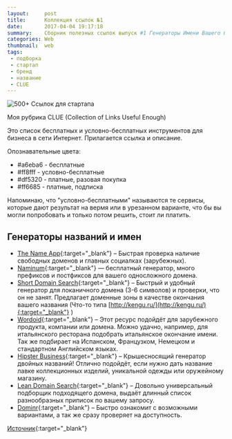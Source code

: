 ```yaml
---
layout:     post
title:      Коллекция ссылок №1
date:       2017-04-04 19:17:18
summary:    Сборник полезных ссылок выпуск #1 Генераторы Имени Вашего бизнеса
categories: Web
thumbnail:  web
tags:
 - подборка
 - стартап
 - бренд
 - название
 - CLUE
---
```


![500+ Ссылок для стартапа](https://hsto.org/files/1f3/e3a/690/1f3e3a69061841ac9a384c7b56e788e4.jpg)

Моя рубрика CLUE (Collection of Links Useful Enough)

Это список бесплатных и условно-бесплатных инструментов для бизнеса в сети Интернет. Прилагается ссылка и описание. 

Опознавательные цвета: 
* #a6eba6 - бесплатные
* #ff8fff - условно-бесплатные 
* #df5320 - платные, разовая покупка 
* #ff6685 - платные, подписка

Напоминаю, что "условно-бесплатными" называются те сервисы, которые дают результат на вермя или в урезанном варианте, что бы вы могли попробовать и только потом решить, стоит ли платить. 

## Генераторы названий и имен

- [The Name App](http://thenameapp.com/){:target="_blank"} – Быстрая проверка наличие свободных доменов и главных социалках (зарубежных).
- [Naminum](http://naminum.com){:target="_blank"} — бесплатный генератор, много префиксов и постфиксов для вашего односложного домена.
- [Short Domain Search](http://shortdomainsearch.com/){:target="_blank"} – Быстрый и удобный генератор для локаничного домена (3-6 символов) и проверки, что он не занят. Предлагает доменные зоны в качестве окончания вашего названия (Что-то типа [http://kengu.ru/](http://kengu.ru/){:target="_blank"} )
- [Wordoid](http://wordoid.com/){:target="_blank"} – Этот ресурс подойдёт для зарубежного продукта, компании или домена. Можно удачно, например, для итальянского ресторана подобрать итальянское окончание имени. Так же подбирает на Испанском, Французком, Немецком и стандартном Английском языках.
- [Hipster Business](http://www.hipsterbusiness.name){:target="_blank"} – Крышесносящий генератор двойных названий! Отлично подойдёт, если нужно дать название лавке коллекционных изделий, уникальной одежды или оружейному магазину.  
- [Lean Domain Search](https://www.leandomainsearch.com){:target="_blank"} – Довольно универсальный подборщик подходящего домена, выдаёт длинный список разнообразных приписок по вашему запросу.   
- [Dominr](https://domainr.com){:target="_blank"} – Быстро ознакомит с возможными вариантами, а так же сразу проверяет на доступность.




[Источник][1]{:target="_blank"}


[1]: https://habrahabr.ru/post/323600/
